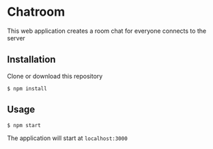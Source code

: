 # Chatroom
This web application creates a room chat for everyone connects to the server<br>
## Installation
Clone or download this repository
```
$ npm install
```
## Usage
```
$ npm start
```
The application will start at `localhost:3000`
